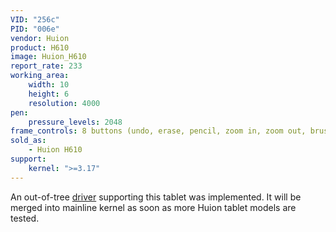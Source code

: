 ```yaml
---
VID: "256c"
PID: "006e"
vendor: Huion
product: H610
image: Huion_H610
report_rate: 233
working_area:
    width: 10
    height: 6
    resolution: 4000
pen:
    pressure_levels: 2048
frame_controls: 8 buttons (undo, erase, pencil, zoom in, zoom out, brush increase, brush decrease, grab)
sold_as:
    - Huion H610
support:
    kernel: ">=3.17"
---
```

An out-of-tree [driver](https://github.com/DIGImend/huion-driver) supporting this tablet was implemented. It will be merged into mainline kernel as soon as more Huion tablet models are tested.

